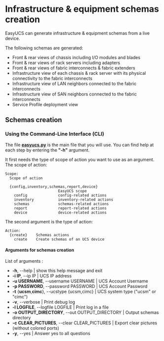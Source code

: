 # Infrastructure & equipment schemas creation

EasyUCS can generate infrastructure & equipment schemas from a live device.

The following schemas are generated:
* Front & rear views of chassis including I/O modules and blades
* Front & rear views of rack servers including adapters
* Front & rear views of fabric interconnects & fabric extenders
* Infrastructure view of each chassis & rack server with its physical connectivity to the fabric interconnects
* Infrastructure view of LAN neighbors connected to the fabric interconnects
* Infrastructure view of SAN neighbors connected to the fabric interconnects
* Service Profile deployment view


## Schemas creation

### Using the Command-Line Interface (CLI)

The file **[easyucs.py](../easyucs.py)** is the main file that you will use. 
You can find help at each step by entering the **"-h"** argument.

It first needs the type of scope of action you want to use as an argument.
The scope of action:
```
Scope:
  Scope of action

  {config,inventory,schemas,report,device}
                        EasyUCS scope
    config              config-related actions
    inventory           inventory-related actions
    schemas             schemas-related actions
    report              report-related actions
    device              device-related actions
```

The second argument is the type of action:
```
Action:
  {create}    Schemas actions
    create    Create schemas of an UCS device
```

#### Arguments for schemas creation

List of arguments :

- **-h**, --help            | show this help message and exit
- **-i IP**, --ip IP        | UCS IP address
- **-u USERNAME**, --username USERNAME
                    | UCS Account Username
- **-p PASSWORD**, --password PASSWORD
                    | UCS Account Password
- **-t** {**ucsm**,**cimc**}, --ucstype {ucsm,cimc}
                    | UCS system type ("ucsm" or "cimc")
- **-v**, --verbose         | Print debug log
- **-l LOGFILE**, --logfile LOGFILE
                    | Print log in a file
- **-o OUTPUT_DIRECTORY**, --out OUTPUT_DIRECTORY
                    | Output schemas directory
- **-c CLEAR_PICTURES**, --clear CLEAR_PICTURES
                    | Export clear pictures (without colored ports)
- **-y**, --yes             | Answer yes to all questions
